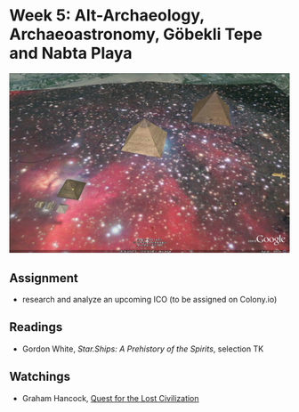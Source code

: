 # Week 5: Alt-Archaeology, Archaeoastronomy, Göbekli Tepe and Nabta Playa

![Orion Correlation Theory](/assets/OrionCorrelationTheory_GoogleMaps.jpg)

## Assignment
* research and analyze an upcoming ICO (to be assigned on Colony.io)

## Readings
* Gordon White, *Star.Ships: A Prehistory of the Spirits*, selection TK

## Watchings
* Graham Hancock, [Quest for the Lost Civilization](https://youtu.be/T5DNvYMtkyk)